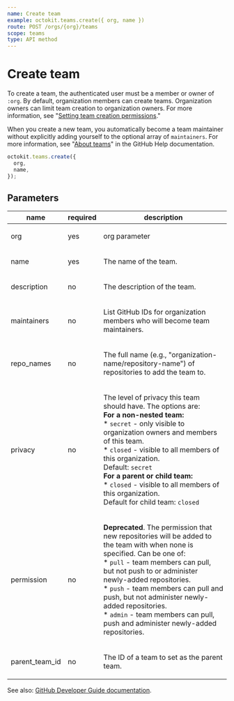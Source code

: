 ```yaml
---
name: Create team
example: octokit.teams.create({ org, name })
route: POST /orgs/{org}/teams
scope: teams
type: API method
---
```


# Create team

To create a team, the authenticated user must be a member or owner of `:org`. By default, organization members can create teams. Organization owners can limit team creation to organization owners. For more information, see "[Setting team creation permissions](https://help.github.com/en/articles/setting-team-creation-permissions-in-your-organization)."

When you create a new team, you automatically become a team maintainer without explicitly adding yourself to the optional array of `maintainers`. For more information, see "[About teams](https://help.github.com/en/github/setting-up-and-managing-organizations-and-teams/about-teams)" in the GitHub Help documentation.

```js
octokit.teams.create({
  org,
  name,
});
```

## Parameters

<table>
  <thead>
    <tr>
      <th>name</th>
      <th>required</th>
      <th>description</th>
    </tr>
  </thead>
  <tbody>
    <tr><td>org</td><td>yes</td><td>

org parameter

</td></tr>
<tr><td>name</td><td>yes</td><td>

The name of the team.

</td></tr>
<tr><td>description</td><td>no</td><td>

The description of the team.

</td></tr>
<tr><td>maintainers</td><td>no</td><td>

List GitHub IDs for organization members who will become team maintainers.

</td></tr>
<tr><td>repo_names</td><td>no</td><td>

The full name (e.g., "organization-name/repository-name") of repositories to add the team to.

</td></tr>
<tr><td>privacy</td><td>no</td><td>

The level of privacy this team should have. The options are:  
**For a non-nested team:**  
\* `secret` - only visible to organization owners and members of this team.  
\* `closed` - visible to all members of this organization.  
Default: `secret`  
**For a parent or child team:**  
\* `closed` - visible to all members of this organization.  
Default for child team: `closed`

</td></tr>
<tr><td>permission</td><td>no</td><td>

**Deprecated**. The permission that new repositories will be added to the team with when none is specified. Can be one of:  
\* `pull` - team members can pull, but not push to or administer newly-added repositories.  
\* `push` - team members can pull and push, but not administer newly-added repositories.  
\* `admin` - team members can pull, push and administer newly-added repositories.

</td></tr>
<tr><td>parent_team_id</td><td>no</td><td>

The ID of a team to set as the parent team.

</td></tr>
  </tbody>
</table>

See also: [GitHub Developer Guide documentation](https://developer.github.com/v3/teams/#create-team).
